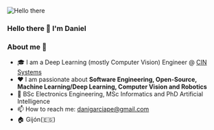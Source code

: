 ![Hello there](https://giphy.com/embed/mP8YqtjCNOB9HLyrn0)
### Hello there 👋 I'm Daniel

### About me :rocket:
- 🎓  I am a Deep Learning (mostly Computer Vision) Engineer @ [CIN Systems](https://cinsystems.es/)
- ❤️ I am passionate about **Software Engineering, Open-Source, Machine Learning/Deep Learning, Computer Vision and Robotics** 
- 📜 BSc Electronics Engineering, MSc Informatics and PhD Artificial Intelligence
- 📫 How to reach me: danigarciape@gmail.com
- 🏠 Gijón(🇪🇸) 
